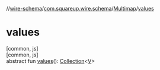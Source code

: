 //[wire-schema](../../../index.md)/[com.squareup.wire.schema](../index.md)/[Multimap](index.md)/[values](values.md)

# values

[common, js]\
[common, js]\
abstract fun [values](values.md)(): [Collection](https://kotlinlang.org/api/latest/jvm/stdlib/kotlin.collections/-collection/index.html)&lt;[V](index.md)&gt;
